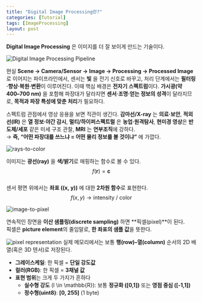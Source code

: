 ```yaml
---
title: "Digital Image Processing란?"
categories: [Tutorial]
tags: [ImageProcessing]
layout: post
---
```


**Digital Image Processing** 은 이미지를 더 잘 보이게 만드는 기술이다.

![Digital Image Processing Pipeline](C:\Users\sihyun\Desktop\foxyhyun.github.io\assets\tutorial_img\20250901\fig1.png)

현실 **Scene -> Camera/Sensor -> Image -> Processing -> Processed Image** 로 이어지는 파이프라인에서, 센서는 **빛** 을 전기 신호로 바꾸고, 처리 단계에서는 **필터링·향상·복원·변환**이 이루어진다. 이때 핵심 배경은 **전자기 스펙트럼**이다. **가시광(약 400–700 nm)** 을 포함해 파장대가 달라지면 **센서·조명·얻는 정보의 성격**이 달라지므로, **목적과 파장 특성에 맞춘 처리**가 필요하다.

스펙트럼 관점에서 영상 응용을 보면 직관이 생긴다. **감마선/X-ray** 는 **의료·보안**, **적외선(IR)** 은 **열 정보·야간 감시**, **멀티/하이퍼스펙트럴** 은 **농업·원격탐사**, **현미경 영상**은 **반도체/세포** 같은 미세 구조 관찰, **MRI** 는 **연부조직**에 강하다.  
→ **즉, “어떤 파장대를 쓰느냐 = 어떤 물리 정보를 볼 것이냐”** 에 가깝다.

![rays-to-color](C:\Users\sihyun\Desktop\foxyhyun.github.io\assets\tutorial_img\20250901\fig2.png)

이미지는 **광선(ray)** 을 **색/밝기**로 매핑하는 함수로 볼 수 있다.  
$$f(\mathbf{r}) = \mathbf{c}$$  
센서 평면 위에서는 **좌표 \((x, y)\)** 에 대한 **2차원 함수**로 표현한다.  
$$f(x,y) \rightarrow \text{intensity / color}$$

![image-to-pixel](C:\Users\sihyun\Desktop\foxyhyun.github.io\assets\tutorial_img\20250901\fig3.png)

연속적인 장면을 **이산 샘플링(discrete sampling)** 하면 **픽셀(pixel)**이 된다.  
픽셀은 **picture element**의 줄임말로, **한 좌표의 샘플 값**을 뜻한다.


![pixel representation](C:\Users\sihyun\Desktop\foxyhyun.github.io\assets\tutorial_img\20250901\fig4.png)
실제 메모리에서는 보통 **행(row)–열(column)** 순서의 2D 배열(혹은 3D 텐서)로 저장된다.  
- **그레이스케일**: 한 픽셀 = **단일 강도값**  
- **컬러(RGB)**: 한 픽셀 = **3채널 값**  
- **표현 범위**는 크게 두 가지가 흔하다  
  - **실수형 강도** \(I \in \mathbb{R}\): 보통 **정규화 \([0,1]\)** 또는 **영점 중심 \([-1,1]\)**  
  - **정수형(uint8)**: **\[0, 255\]** (1 byte)